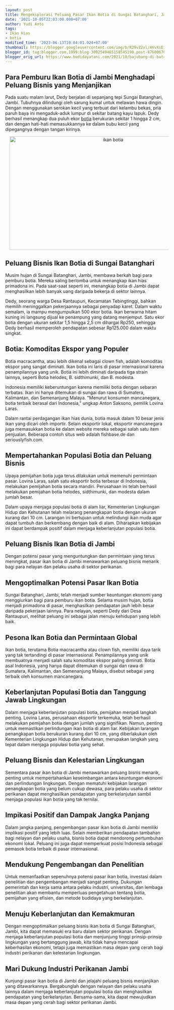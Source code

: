 ```yaml
---
layout: post
title: Mengeksplorasi Peluang Pasar Ikan Botia di Sungai Batanghari, Jambi
date: '2021-10-05T22:03:00.000+07:00'
author: Yudi Anto
tags:
- Ikan Hias
- botia
modified_time: '2023-06-13T19:04:01.924+07:00'
thumbnail: https://blogger.googleusercontent.com/img/b/R29vZ2xl/AVvXsEioyPhS1DpyGz09V-bzuZ_NZ8Mc8dSEUBx1oXl3WWmkkW2Nw3vS1h7v843rgbZxFXcG50FjQ1kR8zNcurf6-1yArvZBQi3koMD6AO6x0dLTCxmGIO-N1Gq-3hdPYFQCk6s09SDJPyUtxoBcKHpvNMeE2_LgJheGxgff-iQ9qzpQgCzbw1-qd6A4cltZcw/s72-w640-c-h360/0.35008601.jpg
blogger_id: tag:blogger.com,1999:blog-3092549465158545190.post-8760067089206912351
blogger_orig_url: https://www.budidayatani.com/2021/10/bajubang-di-batanghari.html
---
```


<h2>Para Pemburu Ikan Botia di Jambi Menghadapi Peluang Bisnis yang Menjanjikan</h2><p>Pada suatu malam larut, Dedy berjalan di sepanjang tepi Sungai Batanghari, Jambi. Tubuhnya dilindungi oleh sarung kumal untuk melawan hawa dingin. Dengan menggunakan serokan kecil yang terbuat dari kelambu bekas, pria paruh baya ini mengaduk-aduk lumpur di sekitar batang kayu lapuk. Dedy berhasil menangkap dua puluh ekor <a href="https://www.budidayatani.com/search/label/botia">botia</a> berukuran sekitar 1 hingga 2 cm, dan dengan hati-hati memasukkannya ke dalam bubu kecil yang dipegangnya dengan tangan kirinya.</p><div class="separator" style="clear: both; text-align: center;"><a href="https://blogger.googleusercontent.com/img/b/R29vZ2xl/AVvXsEioyPhS1DpyGz09V-bzuZ_NZ8Mc8dSEUBx1oXl3WWmkkW2Nw3vS1h7v843rgbZxFXcG50FjQ1kR8zNcurf6-1yArvZBQi3koMD6AO6x0dLTCxmGIO-N1Gq-3hdPYFQCk6s09SDJPyUtxoBcKHpvNMeE2_LgJheGxgff-iQ9qzpQgCzbw1-qd6A4cltZcw/s2133/0.35008601.jpg" imageanchor="1" style="margin-left: 1em; margin-right: 1em;"><img alt="ikan botia" border="0" data-original-height="1200" data-original-width="2133" height="360" src="https://blogger.googleusercontent.com/img/b/R29vZ2xl/AVvXsEioyPhS1DpyGz09V-bzuZ_NZ8Mc8dSEUBx1oXl3WWmkkW2Nw3vS1h7v843rgbZxFXcG50FjQ1kR8zNcurf6-1yArvZBQi3koMD6AO6x0dLTCxmGIO-N1Gq-3hdPYFQCk6s09SDJPyUtxoBcKHpvNMeE2_LgJheGxgff-iQ9qzpQgCzbw1-qd6A4cltZcw/w640-h360/0.35008601.jpg" width="640" /></a></div><h2>Peluang Bisnis Ikan Botia di Sungai Batanghari</h2><p>Musim hujan di Sungai Batanghari, Jambi, membawa berkah bagi para pemburu botia. Mereka saling berlomba untuk menangkap ikan hias primadona ini. Pada saat-saat seperti ini, menangkap botia di Jambi dapat menghasilkan lebih banyak uang daripada bekerja di sektor lainnya.</p><p>Dedy, seorang warga Desa Rantaupuri, Kecamatan Tebingtinggi, bahkan memilih meninggalkan pekerjaannya sebagai penyadap karet. Dalam waktu semalam, ia mampu mengumpulkan 500 ekor botia. Ikan berwarna hitam kuning ini langsung dijual ke penampung yang datang menjemput. Satu ekor botia dengan ukuran sekitar 1,5 hingga 2,5 cm dihargai Rp250, sehingga Dedy berhasil memperoleh pendapatan sebesar Rp125.000 dalam waktu singkat.</p><h2>Botia: Komoditas Ekspor yang Populer</h2><p>Botia macracantha, atau lebih dikenal sebagai clown fish, adalah komoditas ekspor yang sangat diminati. Ikan botia ini laris di pasar internasional karena penampilannya yang unik. Botia ini lebih diminati daripada tiga strain lainnya, seperti Botia helodes, B. sidthimunki, dan B. modesta.</p><p>Indonesia memiliki keberuntungan karena memiliki botia dengan sebaran terbatas. Ikan ini hanya ditemukan di sungai dan rawa di Sumatera, Kalimantan, dan Semenanjung Malaya. "Menurut konsumen mancanegara, botia terbaik berasal dari Indonesia," ungkap Anton Saksono, pemilik Lovina Laras.</p><p>Dalam rantai perdagangan ikan hias dunia, botia masuk dalam 10 besar jenis ikan yang dicari oleh importir. Selain eksportir lokal, eksportir mancanegara juga memasukkan botia ke dalam website mereka sebagai salah satu item penjualan. Beberapa contoh situs web adalah fishbase.de dan seriouslyfish.com.</p><h2>Mempertahankan Populasi Botia dan Peluang Bisnis</h2><p>Upaya pemijahan botia juga terus dilakukan untuk memenuhi permintaan pasar. Lovina Laras, salah satu eksportir botia terbesar di Indonesia, melakukan pemijahan botia secara mandiri. Perusahaan ini telah berhasil melakukan pemijahan botia helodes, sidthimunki, dan modesta dalam jumlah besar.</p><p>Dalam upaya menjaga populasi botia di alam liar, Kementerian Lingkungan Hidup dan Kehutanan telah melarang penangkapan botia dengan ukuran kurang dari 10 cm. Larangan ini bertujuan untuk melindungi ikan muda agar dapat tumbuh dan berkembang dengan baik di alam. Diharapkan kebijakan ini dapat berdampak positif dalam menjaga keberlanjutan populasi botia.</p><h2>Peluang Bisnis Ikan Botia di Jambi</h2><p>Dengan potensi pasar yang menguntungkan dan permintaan yang terus meningkat, pasar ikan botia di Jambi menawarkan peluang bisnis menarik bagi para nelayan dan pelaku usaha di sektor perikanan.</p><h2>Mengoptimalkan Potensi Pasar Ikan Botia</h2><p>Sungai Batanghari, Jambi, telah menjadi sumber keuntungan ekonomi yang menggiurkan bagi para pemburu ikan botia. Selama musim hujan, botia menjadi primadona di pasar, menghasilkan pendapatan jauh lebih besar daripada pekerjaan lainnya. Para nelayan, seperti Dedy dari Desa Rantaupuri, melihat peluang ini sebagai jalan menuju kehidupan yang lebih baik.</p><h2>Pesona Ikan Botia dan Permintaan Global</h2><p>Ikan botia, terutama Botia macracantha atau clown fish, memiliki daya tarik yang tak tertandingi di pasar internasional. Penampilannya yang unik membuatnya menjadi salah satu komoditas ekspor paling diminati. Botia asal Indonesia, yang hanya dapat ditemukan di sungai dan rawa di Sumatera, Kalimantan, dan Semenanjung Malaya, disebut sebagai yang terbaik oleh konsumen mancanegara.</p><h2>Keberlanjutan Populasi Botia dan Tanggung Jawab Lingkungan</h2><p>Dalam menjaga keberlanjutan populasi botia, pemijahan menjadi langkah penting. Lovina Laras, perusahaan eksportir terkemuka, telah berhasil melakukan pemijahan botia dengan jumlah yang signifikan. Namun, penting untuk memastikan perlindungan ikan botia di alam liar. Kebijakan larangan penangkapan botia berukuran kurang dari 10 cm, yang diberlakukan oleh Kementerian Lingkungan Hidup dan Kehutanan, merupakan langkah yang tepat dalam menjaga populasi botia yang sehat.</p><h2>Peluang Bisnis dan Kelestarian Lingkungan</h2><p>Sementara pasar ikan botia di Jambi menawarkan peluang bisnis menarik, penting untuk mempertahankan keseimbangan antara keuntungan ekonomi dan perlindungan lingkungan. Dengan mematuhi kebijakan larangan penangkapan botia yang belum cukup dewasa, para pelaku usaha di sektor perikanan dapat menghasilkan pendapatan yang berkelanjutan sambil menjaga populasi ikan botia yang tak ternilai.</p><h2>Impikasi Positif dan Dampak Jangka Panjang</h2><p>Dalam jangka panjang, pengembangan pasar ikan botia di Jambi memiliki implikasi positif yang lebih luas. Selain memberikan pendapatan tambahan bagi nelayan dan pelaku usaha, bisnis botia dapat mendorong pertumbuhan ekonomi lokal. Peluang ini juga dapat memperkuat posisi Indonesia sebagai pemasok botia terbaik di pasar internasional.</p><h2>Mendukung Pengembangan dan Penelitian</h2><p>Untuk memanfaatkan sepenuhnya potensi pasar ikan botia, investasi dalam penelitian dan pengembangan menjadi sangat penting. Dukungan pemerintah dan kerja sama antara pelaku industri, universitas, dan lembaga penelitian akan membantu memperluas pengetahuan tentang botia, pemijahan yang efisien, dan metode budidaya yang berkelanjutan.</p><h2>Menuju Keberlanjutan dan Kemakmuran</h2><p>Dengan mengoptimalkan peluang bisnis ikan botia di Sungai Batanghari, Jambi, kita dapat memasuki era baru dalam sektor perikanan. Dengan menjaga keberlanjutan populasi botia dan menjunjung tinggi prinsip-prinsip lingkungan yang bertanggung jawab, kita tidak hanya mencapai keberhasilan ekonomi, tetapi juga memastikan masa depan yang cerah bagi industri perikanan dan kelestarian lingkungan.</p><h2>Mari Dukung Industri Perikanan Jambi</h2><p>Kunjungi pasar ikan botia di Jambi dan jelajahi peluang bisnis menjanjikan yang ditawarkannya. Bergabunglah dengan nelayan dan pelaku usaha lainnya dalam menjaga keberlanjutan populasi botia dan menghasilkan pendapatan yang berkelanjutan. Bersama-sama, kita dapat mewujudkan masa depan yang cerah bagi sektor perikanan Jambi.</p>
